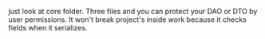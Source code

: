 just look at core folder. Three files and you can protect your DAO or DTO by user permissions. It won't break project's inside work because it checks fields when it serializes.
